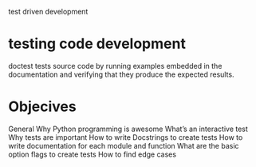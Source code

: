 test driven development


# testing code development 
  doctest tests source code by running examples embedded in the documentation and verifying that they produce the expected results.
# Objecives
  General
Why Python programming is awesome
What’s an interactive test
Why tests are important
How to write Docstrings to create tests
How to write documentation for each module and function
What are the basic option flags to create tests
How to find edge cases

